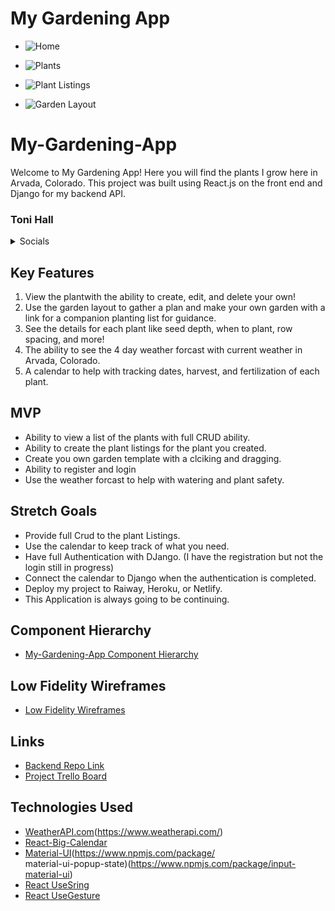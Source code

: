 # My Gardening App

- ![Home](https://i.imgur.com/jaCaiZV.jpg)

- ![Plants](https://i.imgur.com/c17TRTX.png)

- ![Plant Listings](https://i.imgur.com/Op2flNp.png)

- ![Garden Layout](https://i.imgur.com/cK9hx9s.png)




# My-Gardening-App
Welcome to My Gardening App! Here you will find the plants I grow here in Arvada, Colorado. 
This project was built using React.js on the front end and Django for my backend API. 



### Toni Hall

<details>
    <summary>Socials</summary>

- [Github](https://github.com/windtronic)
- [LinkedIn](linkedin.com/in/toni-hall)

</details>




## Key Features
1. View the plantwith the ability to create, edit, and delete your own!
2. Use the garden layout to gather a plan and make your own garden with a link for a companion planting list
   for guidance.
3. See the details for each plant like seed depth, when to plant, row spacing, and more!
4. The ability to see the 4 day weather forcast with current weather in Arvada, Colorado.
5. A calendar to help with tracking dates, harvest, and fertilization of each plant. 

## MVP
- Ability to view a list of the plants with full CRUD ability. 
- Ability to create the plant listings for the plant you created. 
- Create you own garden template with a clciking and dragging.
- Ability to register and login
- Use the weather forcast to help with watering and plant safety. 

## Stretch Goals
- Provide full Crud to the plant Listings. 
- Use the calendar to keep track of what you need.
- Have full Authentication with DJango. (I have the registration but not the login still in progress)
- Connect the calendar to Django when the authentication is completed. 
- Deploy my project to Raiway, Heroku, or Netlify.
- This Application is always going to be continuing.  

## Component Hierarchy
- [My-Gardening-App Component Hierarchy](https://www.figma.com/file/YRmpb53yGra0cHXjWkbypF/My-Gardening-App?node-id=0-1&t=8Mz9a5tQUbLcBphf-0)

## Low Fidelity Wireframes
- [Low Fidelity Wireframes](https://www.figma.com/file/Z86UcOm80gZRV794U0kizI/Welcome-to-My-Gardening-App?node-id=0-1&t=E8Kw5YCZiQufKicv-0)

## Links
- [Backend Repo Link](https://github.com/windtronic/garden_back_end)
- [Project Trello Board](https://trello.com/b/yO06kmOz/my-gardening-app)


## Technologies Used
- [WeatherAPI.com](https://rapidapi.com/weatherapi/api/weatherapi-com/)(https://www.weatherapi.com/)
- [React-Big-Calendar](https://www.npmjs.com/package//react-big-calendar)
- [Material-UI](https://mui.com/material-ui/getting-started/overview/)(https://www.npmjs.com/package/       
material-ui-popup-state)(https://www.npmjs.com/package/input-material-ui)
- [React UseSring](https://react-spring.dev/docs)
- [React UseGesture](https://www.npmjs.com/package/react-use-gesture)


